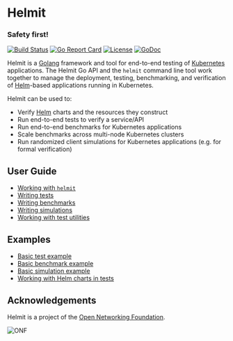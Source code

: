# Helmit

### Safety first!

[![Build Status](https://travis-ci.com/onosproject/helmit.svg?branch=master)](https://travis-ci.org/onosproject/helmit)
[![Go Report Card](https://goreportcard.com/badge/github.com/onosproject/helmit)](https://goreportcard.com/report/github.com/onosproject/helmit)
[![License](https://img.shields.io/badge/License-Apache%202.0-blue.svg)](https://github.com/gojp/goreportcard/blob/master/LICENSE)
[![GoDoc](https://godoc.org/github.com/onosproject/helmit?status.svg)](https://godoc.org/github.com/onosproject/helmit)

Helmit is a [Golang] framework and tool for end-to-end testing of [Kubernetes] applications.
The Helmit Go API and the `helmit` command line tool work together to manage the deployment, testing, benchmarking,
and verification of [Helm]-based applications running in Kubernetes.

Helmit can be used to:

* Verify [Helm] charts and the resources they construct
* Run end-to-end tests to verify a service/API
* Run end-to-end benchmarks for Kubernetes applications
* Scale benchmarks across multi-node Kubernetes clusters
* Run randomized client simulations for Kubernetes applications (e.g. for formal verification)

## User Guide

* [Working with `helmit`](./docs/cli.md)
* [Writing tests](./docs/testing.md)
* [Writing benchmarks](./docs/benchmarking.md)
* [Writing simulations](./docs/simulation.md)
* [Working with test utilities](./docs/api.md)

## Examples

* [Basic test example](https://github.com/onosproject/helmit/tree/master/examples/test)
* [Basic benchmark example](https://github.com/onosproject/helmit/tree/master/examples/benchmark)
* [Basic simulation example](https://github.com/onosproject/helmit/tree/master/examples/simulation)
* [Working with Helm charts in tests](https://github.com/onosproject/helmit/tree/master/examples/charts)

## Acknowledgements

Helmit is a project of the [Open Networking Foundation][ONF].

![ONF](https://3vf60mmveq1g8vzn48q2o71a-wpengine.netdna-ssl.com/wp-content/uploads/2017/06/onf-logo.jpg)

[Golang]: https://golang.org/
[Helm]: https://helm.sh
[Kubernetes]: https://kubernetes.io
[ONF]: https://opennetworking.org
